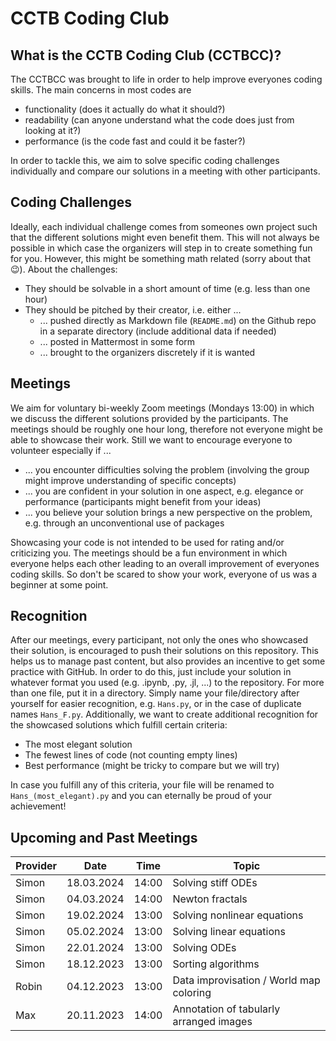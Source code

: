 # CCTB Coding Club

## What is the CCTB Coding Club (CCTBCC)?

The CCTBCC was brought to life in order to help improve everyones coding skills. The main concerns in most codes are
- functionality (does it actually do what it should?)
- readability (can anyone understand what the code does just from looking at it?)
- performance (is the code fast and could it be faster?)

In order to tackle this, we aim to solve specific coding challenges individually and compare our solutions in a meeting with other participants.

## Coding Challenges

Ideally, each individual challenge comes from someones own project such that the different solutions might even benefit them. This will not always be possible in which case the organizers will step in to create something fun for you. However, this might be something math related (sorry about that :wink:). About the challenges:
- They should be solvable in a short amount of time (e.g. less than one hour)
- They should be pitched by their creator, i.e. either ...
    - ... pushed directly as Markdown file (`README.md`) on the Github repo in a separate directory (include additional data if needed)
    - ... posted in Mattermost in some form
    - ... brought to the organizers discretely if it is wanted


## Meetings

We aim for voluntary bi-weekly Zoom meetings (Mondays 13:00) in which we discuss the different solutions provided by the participants. The meetings should be roughly one hour long, therefore not everyone might be able to showcase their work. Still we want to encourage everyone to volunteer especially if ...
- ... you encounter difficulties solving the problem (involving the group might improve understanding of specific concepts)
- ... you are confident in your solution in one aspect, e.g. elegance or performance (participants might benefit from your ideas)
- ... you believe your solution brings a new perspective on the problem, e.g. through an unconventional use of packages

Showcasing your code is not intended to be used for rating and/or criticizing you. The meetings should be a fun environment in which everyone helps each other leading to an overall improvement of everyones coding skills. So don't be scared to show your work, everyone of us was a beginner at some point.

## Recognition

After our meetings, every participant, not only the ones who showcased their solution, is encouraged to push their solutions on this repository. This helps us to manage past content, but also provides an incentive to get some practice with GitHub. In order to do this, just include your solution in whatever format you used (e.g. .ipynb, .py, .jl, ...) to the repository. For more than one file, put it in a directory. Simply name your file/directory after yourself for easier recognition, e.g. `Hans.py`, or in the case of duplicate names `Hans_F.py`. Additionally, we want to create additional recognition for the showcased solutions which fulfill certain criteria:
- The most elegant solution
- The fewest lines of code (not counting empty lines)
- Best performance (might be tricky to compare but we will try)

In case you fulfill any of this criteria, your file will be renamed to `Hans_(most_elegant).py` and you can eternally be proud of your achievement!

## Upcoming and Past Meetings

| Provider | Date | Time | Topic |
| -------- | ---- | ---- | ----- |
| Simon    | 18.03.2024 | 14:00 | Solving stiff ODEs |
| Simon    | 04.03.2024 | 14:00 | Newton fractals |
| Simon    | 19.02.2024 | 13:00 | Solving nonlinear equations |
| Simon    | 05.02.2024 | 13:00 | Solving linear equations |
| Simon    | 22.01.2024 | 13:00 | Solving ODEs |
| Simon    | 18.12.2023 | 13:00 | Sorting algorithms |
| Robin    | 04.12.2023 | 13:00 | Data improvisation / World map coloring |
| Max      | 20.11.2023 | 14:00 | Annotation of tabularly arranged images |
